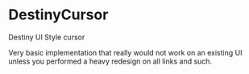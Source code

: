 # DestinyCursor
Destiny UI Style cursor

Very basic implementation that really would not work on an existing UI unless you performed a heavy redesign on all links and such.

